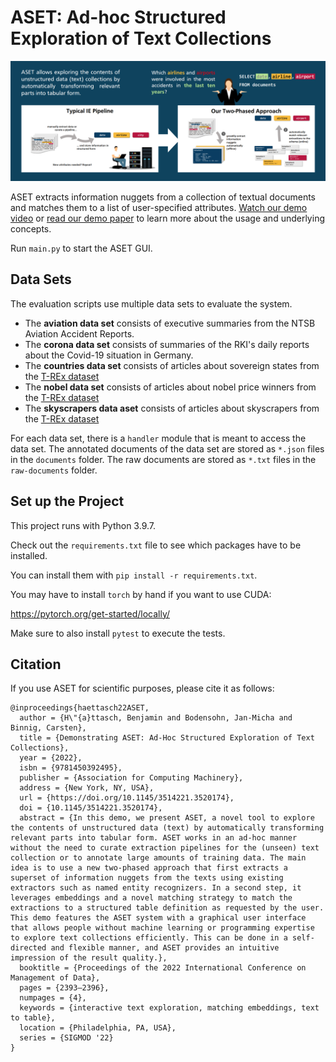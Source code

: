 # ASET: Ad-hoc Structured Exploration of Text Collections

![ASET Overview](aset-overview.png)

ASET extracts information nuggets from a collection of textual documents and matches them to a list of user-specified
attributes. [Watch our demo video](https://link.tuda.systems/aset-video) or [read our demo paper](https://dl.acm.org/doi/abs/10.1145/3514221.3520174) to learn more about the usage and underlying concepts.

Run `main.py` to start the ASET GUI.

## Data Sets

The evaluation scripts use multiple data sets to evaluate the system.

* The **aviation data set** consists of executive summaries from the NTSB Aviation Accident Reports.
* The **corona data set** consists of summaries of the RKI's daily reports about the Covid-19 situation in Germany.
* The **countries data set** consists of articles about sovereign states from the [T-REx dataset](https://hadyelsahar.github.io/t-rex/)
* The **nobel data set** consists of articles about nobel price winners from the [T-REx dataset](https://hadyelsahar.github.io/t-rex/)
* The **skyscrapers data aset** consists of articles about skyscrapers from the [T-REx dataset](https://hadyelsahar.github.io/t-rex/)

For each data set, there is a `handler` module that is meant to access the data set. The annotated documents of the data
set are stored as `*.json` files in the `documents` folder. The raw documents are stored as `*.txt` files in
the `raw-documents` folder.

## Set up the Project

This project runs with Python 3.9.7.

Check out the `requirements.txt` file to see which packages have to be installed.

You can install them with `pip install -r requirements.txt`.

You may have to install `torch` by hand if you want to use CUDA:

https://pytorch.org/get-started/locally/

Make sure to also install `pytest` to execute the tests.

## Citation

If you use ASET for scientific purposes, please cite it as follows:

```
@inproceedings{haettasch22ASET,
  author = {H\"{a}ttasch, Benjamin and Bodensohn, Jan-Micha and Binnig, Carsten},
  title = {Demonstrating ASET: Ad-Hoc Structured Exploration of Text Collections},
  year = {2022},
  isbn = {9781450392495},
  publisher = {Association for Computing Machinery},
  address = {New York, NY, USA},
  url = {https://doi.org/10.1145/3514221.3520174},
  doi = {10.1145/3514221.3520174},
  abstract = {In this demo, we present ASET, a novel tool to explore the contents of unstructured data (text) by automatically transforming relevant parts into tabular form. ASET works in an ad-hoc manner without the need to curate extraction pipelines for the (unseen) text collection or to annotate large amounts of training data. The main idea is to use a new two-phased approach that first extracts a superset of information nuggets from the texts using existing extractors such as named entity recognizers. In a second step, it leverages embeddings and a novel matching strategy to match the extractions to a structured table definition as requested by the user. This demo features the ASET system with a graphical user interface that allows people without machine learning or programming expertise to explore text collections efficiently. This can be done in a self-directed and flexible manner, and ASET provides an intuitive impression of the result quality.},
  booktitle = {Proceedings of the 2022 International Conference on Management of Data},
  pages = {2393–2396},
  numpages = {4},
  keywords = {interactive text exploration, matching embeddings, text to table},
  location = {Philadelphia, PA, USA},
  series = {SIGMOD '22}
}
```
